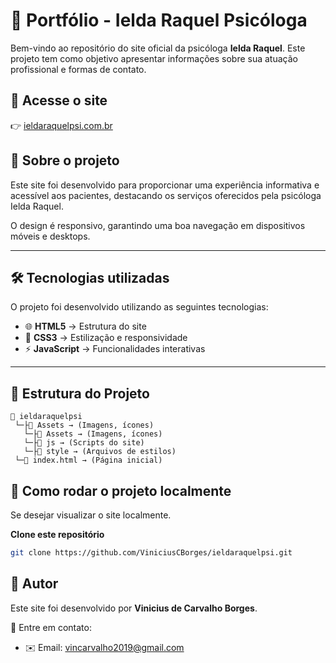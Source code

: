 # 🌿 Portfólio - Ielda Raquel Psicóloga  

Bem-vindo ao repositório do site oficial da psicóloga **Ielda Raquel**. Este projeto tem como objetivo apresentar informações sobre sua atuação profissional e formas de contato.  

## 🔗 Acesse o site  
👉 [ieldaraquelpsi.com.br](https://ieldaraquelpsi.com.br)  

## 📌 Sobre o projeto  
Este site foi desenvolvido para proporcionar uma experiência informativa e acessível aos pacientes, destacando os serviços oferecidos pela psicóloga Ielda Raquel.  

O design é responsivo, garantindo uma boa navegação em dispositivos móveis e desktops.  

---  

## 🛠 Tecnologias utilizadas  
O projeto foi desenvolvido utilizando as seguintes tecnologias:  
- 🌐 **HTML5** → Estrutura do site  
- 🎨 **CSS3** → Estilização e responsividade  
- ⚡ **JavaScript** → Funcionalidades interativas    

---  

## 🐂 Estrutura do Projeto  
```
💁 ieldaraquelpsi
 └─├📁 Assets → (Imagens, ícones)
   └─├📁 Assets → (Imagens, ícones)
   └─├📁 js → (Scripts do site) 
   └─├📁 style → (Arquivos de estilos)
 └─📄 index.html → (Página inicial)

```
## 🚀 Como rodar o projeto localmente  
Se desejar visualizar o site localmente. 

**Clone este repositório**  
```sh  
git clone https://github.com/ViniciusCBorges/ieldaraquelpsi.git  
```
  

## 📝 Autor  
Este site foi desenvolvido por **Vinicius de Carvalho Borges**.  

💎 Entre em contato:  
- ✉️ Email: [vincarvalho2019@gmail.com](vincarvalho2019@gmail.com)  



